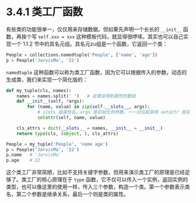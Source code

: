 # 3.4.1 类工厂函数

有些类的功能很单一，仅仅用来存储数据。但如果先声明一个长长的 `__init__` 函数，再挨个写 `self.xxx = xxx` 这种模板代码，就显得很啰嗦。其实也可以自己实现一个 1.1.2 节中的具名元组。具名元zu组是一个函数，它返回一个类：

```python
People = collections.namedtuple('People', ['name', 'age'])
p = People('JarvisMa', '22')
```

`namedtuple` 这种函数可以称为类工厂函数，因为它可以根据传入的参数，动态的生成类，我们来实现一个简化版的：

```python
def my_tuple(cls, names):
	names = names.split(' ')   # 这里会得到属性的数组
	def __init__(self, *args):
		for (name, value) in zip(self.__slots__, args):
			# slots 是属性名，args 是初始化的参数，一一对应起来用 setattr 给实例的属性赋值
			setattr(self, name, value)  

	cls_attrs = dict(__slots__ = names, __init__ = __init__)
	return type(cls, (object, ), cls_attrs)

People = my_tuple('People', 'name age')
p = People('JarvisMa', '22')
p.name   # 'JarvisMa'
p.age    # 22
```

这个类工厂非常简陋，比如不支持关键字参数，但用来演示类工厂的原理是已经足够了。类工厂的核心原理在于 `type` 函数，它不仅可以传入一个实例，返回实例的类型，也可以像这里的使用一样，传入三个参数，构造一个类。第一个参数表示类名，第二个参数是继承关系，最后一个则是类的属性。
